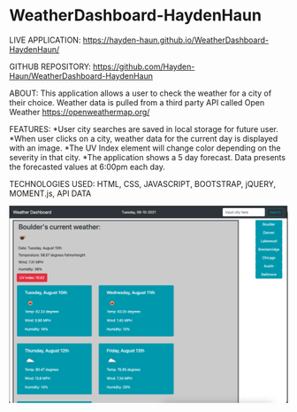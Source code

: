 # WeatherDashboard-HaydenHaun

LIVE APPLICATION: https://hayden-haun.github.io/WeatherDashboard-HaydenHaun/

GITHUB REPOSITORY: https://github.com/Hayden-Haun/WeatherDashboard-HaydenHaun

ABOUT: This application allows a user to check the weather for a city of their choice. Weather data is pulled from a third party API called Open Weather https://openweathermap.org/

FEATURES:
*User city searches are saved in local storage for future user.
*When user clicks on a city, weather data for the current day is displayed with an image.
*The UV Index element will change color depending on the severity in that city.
*The application shows a 5 day forecast. Data presents the forecasted values at 6:00pm each day.

TECHNOLOGIES USED: HTML, CSS, JAVASCRIPT, BOOTSTRAP, jQUERY, MOMENT.js, API DATA

![SCREENSHOT](./Assets/image.png)
